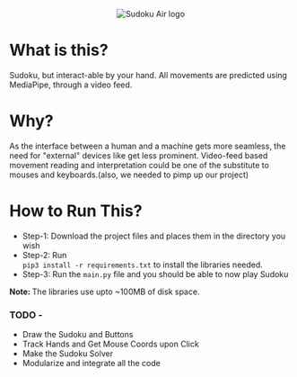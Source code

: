 <p align='center'><img src='https://i.ibb.co/Q8jmrRx/sudoku-air.png' alt='Sudoku Air logo'></p>

<h1><b>What is this?</b></h1>
Sudoku, but interact-able by your hand. All movements are predicted using MediaPipe, through a video feed.

<h1><b>Why?</b></h1>
As the interface between a human and a machine gets more seamless, the need for "external" devices like get less prominent. Video-feed based movement reading and interpretation could be one of the substitute to mouses and keyboards.(also, we needed to pimp up our project)

<h1><b>How to Run This?</b></h1>
<ul>
  <li>Step-1: Download the project files and places them in the directory you wish</li>
  <li>Step-2: Run </li><code>pip3 install -r requirements.txt</code> to install the libraries needed. 
  <li>Step-3: Run the <code>main.py</code> file and you should be able to now play Sudoku</li>
</ul>

<b>Note: </b>The libraries use upto ~100MB of disk space.
  
<h3><b>TODO -</b></h3>
<ul>
  <li>Draw the Sudoku and Buttons</li>
  <li>Track Hands and Get Mouse Coords upon Click</li>
  <li>Make the Sudoku Solver</li>
  <li>Modularize and integrate all the code</li>
</ul>

